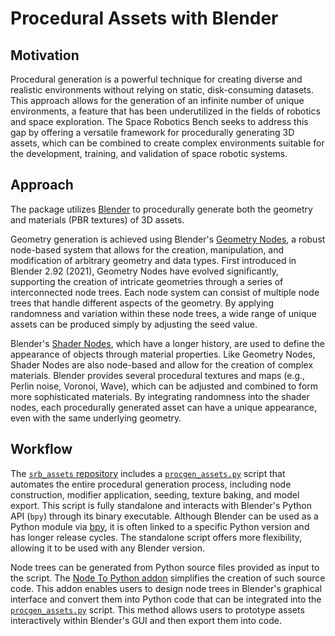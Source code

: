 # Procedural Assets with Blender

## Motivation

Procedural generation is a powerful technique for creating diverse and realistic environments without relying on static, disk-consuming datasets. This approach allows for the generation of an infinite number of unique environments, a feature that has been underutilized in the fields of robotics and space exploration. The Space Robotics Bench seeks to address this gap by offering a versatile framework for procedurally generating 3D assets, which can be combined to create complex environments suitable for the development, training, and validation of space robotic systems.

## Approach

The package utilizes [Blender](https://www.blender.org) to procedurally generate both the geometry and materials (PBR textures) of 3D assets.

Geometry generation is achieved using Blender's [Geometry Nodes](https://docs.blender.org/manual/en/latest/modeling/geometry_nodes/introduction.html), a robust node-based system that allows for the creation, manipulation, and modification of arbitrary geometry and data types. First introduced in Blender 2.92 (2021), Geometry Nodes have evolved significantly, supporting the creation of intricate geometries through a series of interconnected node trees. Each node system can consist of multiple node trees that handle different aspects of the geometry. By applying randomness and variation within these node trees, a wide range of unique assets can be produced simply by adjusting the seed value.

Blender's [Shader Nodes](https://docs.blender.org/manual/en/latest/render/shader_nodes/introduction.html), which have a longer history, are used to define the appearance of objects through material properties. Like Geometry Nodes, Shader Nodes are also node-based and allow for the creation of complex materials. Blender provides several procedural textures and maps (e.g., Perlin noise, Voronoi, Wave), which can be adjusted and combined to form more sophisticated materials. By integrating randomness into the shader nodes, each procedurally generated asset can have a unique appearance, even with the same underlying geometry.

## Workflow

The [`srb_assets` repository](https://github.com/AndrejOrsula/srb_assets) includes a [`procgen_assets.py`](<(https://github.com/AndrejOrsula/srb_assets/blob/main/scripts/blender/procgen_assets.py)>) script that automates the entire procedural generation process, including node construction, modifier application, seeding, texture baking, and model export. This script is fully standalone and interacts with Blender's Python API (`bpy`) through its binary executable. Although Blender can be used as a Python module via [bpy](https://pypi.org/project/bpy), it is often linked to a specific Python version and has longer release cycles. The standalone script offers more flexibility, allowing it to be used with any Blender version.

Node trees can be generated from Python source files provided as input to the script. The [Node To Python addon](https://extensions.blender.org/add-ons/node-to-python) simplifies the creation of such source code. This addon enables users to design node trees in Blender's graphical interface and convert them into Python code that can be integrated into the [`procgen_assets.py`](<(https://github.com/AndrejOrsula/srb_assets/blob/main/scripts/blender/procgen_assets.py)>) script. This method allows users to prototype assets interactively within Blender's GUI and then export them into code.
